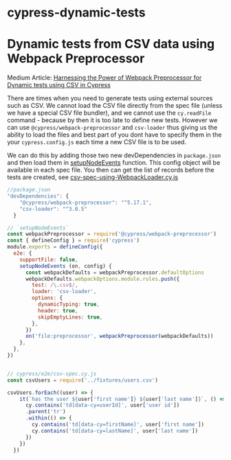 # cypress-dynamic-tests

# Dynamic tests from CSV data using Webpack Preprocessor

Medium Article: [Harnessing the Power of Webpack Preprocessor for Dynamic tests using CSV in Cypress](https://medium.com/p/7a5bc66a12b1)

There are times when you need to generate tests using external sources such as CSV. We cannot load the CSV file directly from the spec file (unless we have a special CSV file bundler), and we cannot use the `cy.readFile` command - because by then it is too late to define new tests. However we can use `@cypress/webpack-preprocessor` and `csv-loader` thus giving us the ability to load the files and best part of you dont have to specify them in the your `cypress.config.js` each time a new CSV file is to be used.

We can do this by adding those two new devDependencies in `package.json` and then load them in [setupNodeEvents](cypress.config.js) function. This config object will be available in each spec file. You then can get the list of records before the tests are created, see [csv-spec-using-WebpackLoader.cy.js](./cypress/e2e/csv-spec-using-WebpackLoader.cy.js)

```js
//package.json
"devDependencies": {
    "@cypress/webpack-preprocessor": "^5.17.1",
    "csv-loader": "^3.0.5"
  }

// `setupNodeEvents`
const webpackPreprocessor = require('@cypress/webpack-preprocessor')
const { defineConfig } = require('cypress')
module.exports = defineConfig({
  e2e: {
    supportFile: false,
    setupNodeEvents (on, config) {
      const webpackDefaults = webpackPreprocessor.defaultOptions
      webpackDefaults.webpackOptions.module.rules.push({
        test: /\.csv$/,
        loader: 'csv-loader',
        options: {
          dynamicTyping: true,
          header: true,
          skipEmptyLines: true,
        },
      })
      on('file:preprocessor', webpackPreprocessor(webpackDefaults))
    },
  },
})


// cypress/e2e/csv-spec.cy.js
const csvUsers = require('../fixtures/users.csv')

csvUsers.forEach((user) => {
    it(`has the user ${user['first name']} ${user['last name']}`, () => {
      cy.contains('td[data-cy=userId]', user['user id'])
      .parent('tr')
      .within(() => {
        cy.contains('td[data-cy=firstName]', user['first name'])
        cy.contains('td[data-cy=lastName]', user['last name'])
      })
    })
  })
```

